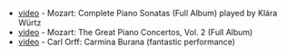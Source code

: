  - [video](https://www.youtube.com/watch?v=0VtmmVQrNcY&t=8845s) - Mozart: Complete Piano Sonatas (Full Album) played by Klára Würtz  
 - [video](https://www.youtube.com/watch?v=uaxHxTD6__g) - Mozart: The Great Piano Concertos, Vol. 2 (Full Album)  
 - [video](https://www.youtube.com/watch?v=N4z2Ey4PYT4) - Carl Orff: Carmina Burana (fantastic performance)  
